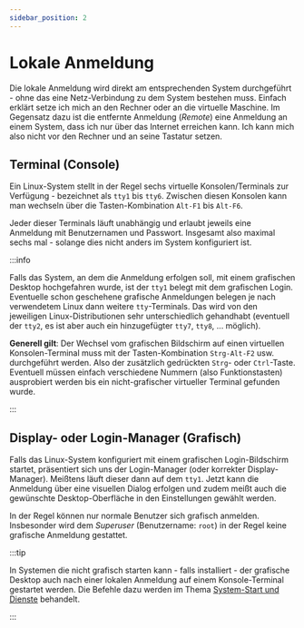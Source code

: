 ```yaml
---
sidebar_position: 2
---
```


# Lokale Anmeldung

Die lokale Anmeldung wird direkt am entsprechenden System durchgeführt - ohne das eine
Netz-Verbindung zu dem System bestehen muss. Einfach erklärt setze ich mich an den Rechner
oder an die virtuelle Maschine. Im Gegensatz dazu ist die entfernte Anmeldung (*Remote*) eine
Anmeldung an einem System, dass ich nur über das Internet erreichen kann. Ich kann mich
also nicht vor den Rechner und an seine Tastatur setzen.

## Terminal (Console)

Ein Linux-System stellt in der Regel sechs virtuelle Konsolen/Terminals zur Verfügung -
bezeichnet als `tty1` bis `tty6`. Zwischen diesen Konsolen kann man wechseln über
die Tasten-Kombination `Alt-F1` bis `Alt-F6`.

Jeder dieser Terminals läuft unabhängig und erlaubt jeweils eine Anmeldung mit Benutzernamen und Passwort. Insgesamt also maximal sechs mal - solange dies nicht anders
im System konfiguriert ist.

:::info

Falls das System, an dem die Anmeldung erfolgen soll, mit einem grafischen Desktop
hochgefahren wurde, ist der `tty1` belegt mit dem grafischen Login. Eventuelle schon
geschehene grafische Anmeldungen belegen je nach verwendetem Linux dann weitere
`tty`-Terminals. Das wird von den jeweiligen Linux-Distributionen sehr unterschiedlich
gehandhabt (eventuell der `tty2`, es ist aber auch ein hinzugefügter `tty7`, `tty8`, ... 
möglich).

**Generell gilt**: Der Wechsel vom grafischen Bildschirm auf einen virtuellen
Konsolen-Terminal muss mit der Tasten-Kombination `Strg-Alt-F2` usw. durchgeführt
werden. Also der zusätzlich gedrückten `Strg`- oder `Ctrl`-Taste. Eventuell müssen einfach
verschiedene Nummern (also Funktionstasten) ausprobiert werden bis ein nicht-grafischer
virtueller Terminal gefunden wurde.

:::

## Display- oder Login-Manager (Grafisch)

Falls das Linux-System konfiguriert mit einem grafischen Login-Bildschirm startet, präsentiert
sich uns der Login-Manager (oder korrekter Display-Manager). Meißtens läuft dieser dann auf
dem `tty1`. Jetzt kann die Anmeldung über eine visuellen Dialog erfolgen und zudem meißt auch
die gewünschte Desktop-Oberfläche in den Einstellungen gewählt werden.

In der Regel können nur normale Benutzer sich grafisch anmelden. Insbesonder wird dem
*Superuser* (Benutzername: `root`) in der Regel keine grafische Anmeldung gestattet.

:::tip

In Systemen die nicht grafisch starten kann - falls installiert - der grafische Desktop auch
nach einer lokalen Anmeldung auf einem Konsole-Terminal gestartet werden. Die Befehle dazu
werden im Thema [System-Start und Dienste](#) behandelt.

:::